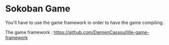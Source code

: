 # Sokoban Game

You'll have to use the game framework in order to have the game compiling.

The game framework : https://github.com/DamienCassou/lille-game-framework

